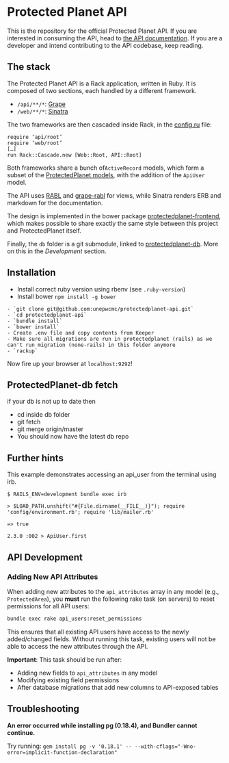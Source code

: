 # Protected Planet API

This is the repository for the official Protected Planet API. If you are interested in consuming the API, head to [the API documentation](http://api.protectedplanet.net/documentation). If you are a developer and intend contributing to the API codebase, keep reading.

## The stack

The Protected Planet API is a Rack application, written in Ruby. It is composed of two sections, each handled by a different framework.

* `/api/**/*`: [Grape](https://github.com/ruby-grape/grape)
* `/web/**/*`: [Sinatra](http://www.sinatrarb.com/)

The two frameworks are then cascaded inside Rack, in the [config.ru](/config.ru) file:

```
require ‘api/root’
require ‘web/root’
[…]
run Rack::Cascade.new [Web::Root, API::Root]
```

Both frameworks share a bunch of`ActiveRecord` models, which form a subset of the [ProtectedPlanet models](https://github.com/unepwcmc/ProtectedPlanet/tree/master/app/models), with the addition of the `ApiUser` model.

The API uses [RABL](https://github.com/nesquena/rabl) and [grape-rabl](https://github.com/ruby-grape/grape-rabl/) for views, while Sinatra renders ERB and markdown for the documentation.

The design is implemented in the bower package [protectedplanet-frontend](https://github.com/unepwcmc/protectedplanet-frontend), which makes possible to share exactly the same style between this project and ProtectedPlanet itself.

Finally, the `db` folder is a git submodule, linked to [protectedplanet-db](https://github.com/unepwcmc/protectedplanet-db). More on this in the _Development_ section.

## Installation

- Install correct ruby version using rbenv (see `.ruby-version`)
- Install bower `npm install -g bower`

```
- `git clone git@github.com:unepwcmc/protectedplanet-api.git`
- `cd protectedplanet-api`
- `bundle install`
- `bower install`
- Create .env file and copy contents from Keeper
- Make sure all migrations are run in protectedplanet (rails) as we can't run migration (none-rails) in this folder anymore
- `rackup`
```

Now fire up your browser at `localhost:9292`!

## ProtectedPlanet-db fetch
if your db is not up to date then 
- cd inside db folder
- git fetch
- git merge origin/master
- You should now have the latest db repo


## Further hints

This example demonstrates accessing an api_user from the terminal using irb.
```
$ RAILS_ENV=development bundle exec irb

> $LOAD_PATH.unshift("#{File.dirname(__FILE__)}"); require 'config/environment.rb'; require 'lib/mailer.rb'

=> true

2.3.0 :002 > ApiUser.first
```

## API Development

### Adding New API Attributes

When adding new attributes to the `api_attributes` array in any model (e.g., `ProtectedArea`), you **must** run the following rake task (on servers) to reset permissions for all API users:

```bash
bundle exec rake api_users:reset_permissions
```

This ensures that all existing API users have access to the newly added/changed fields. Without running this task, existing users will not be able to access the new attributes through the API.

**Important**: This task should be run after:
- Adding new fields to `api_attributes` in any model
- Modifying existing field permissions
- After database migrations that add new columns to API-exposed tables

## Troubleshooting

**An error occurred while installing pg (0.18.4), and Bundler cannot continue.**

Try running: `gem install pg -v '0.18.1' -- --with-cflags="-Wno-error=implicit-function-declaration"`
